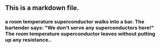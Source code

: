 ## This is a markdown file.

### a room temperature superconductor walks into a bar. The bartender says: "We don't serve any superconductors here!" The room temperature superconductor leaves without putting up any resistance..

